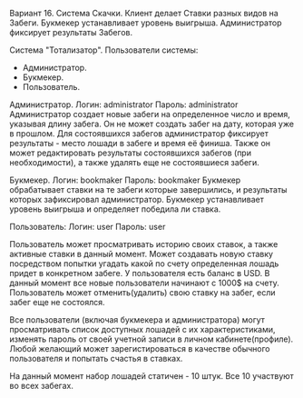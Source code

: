 ﻿﻿Вариант 16.	Система Скачки. Клиент делает Ставки разных видов на Забеги.
Букмекер устанавливает уровень выигрыша. Администратор фиксирует результаты Забегов.

Система "Тотализатор".
Пользователи системы:
- Администратор.
- Букмекер.
- Пользователь.

Администратор.
Логин: administrator
Пароль: administrator
	Администратор создает новые забеги на определенное число и время, указывая длину забега. 
Он не может создать забег на дату, которая уже в прошлом. Для состоявшихся забегов администратор фиксирует
результаты - место лошади в забеге и время её финиша. Также он может редактировать результаты состоявшихся забегов
(при необходимости), а также удалять еще не состоявшиеся забеги.

Букмекер.
Логин: bookmaker
Пароль: bookmaker
	Букмекер обрабатывает ставки на те забеги которые завершились, и результаты которых зафиксировал администратор.
Букмекер устанавливает уровень выигрыша и определяет победила ли ставка.

Пользователь:
Логин: user
Пароль: user

Пользователь может просматривать историю своих ставок, а также активные ставки в данный момент. Может создавать новую ставку
посредством попытки угадать какой по счету определенная лошадь придет в конкретном забеге. У пользователя есть баланс в USD.
В данный момент все новые пользователи начинают с 1000$ на счету. Пользователь может отменить(удалить) свою ставку на забег, если забег еще
не состоялся.

Все пользователи (включая букмекера и администратора) могут просматривать список доступных лошадей
с их характеристиками, изменять пароль от своей учетной записи в личном кабинете(профиле).
Любой желающий может зарегистироваться в качестве обычного пользователя и попытать счастья в ставках.

На данный момент набор лошадей статичен - 10 штук. Все 10 участвуют во всех забегах.
